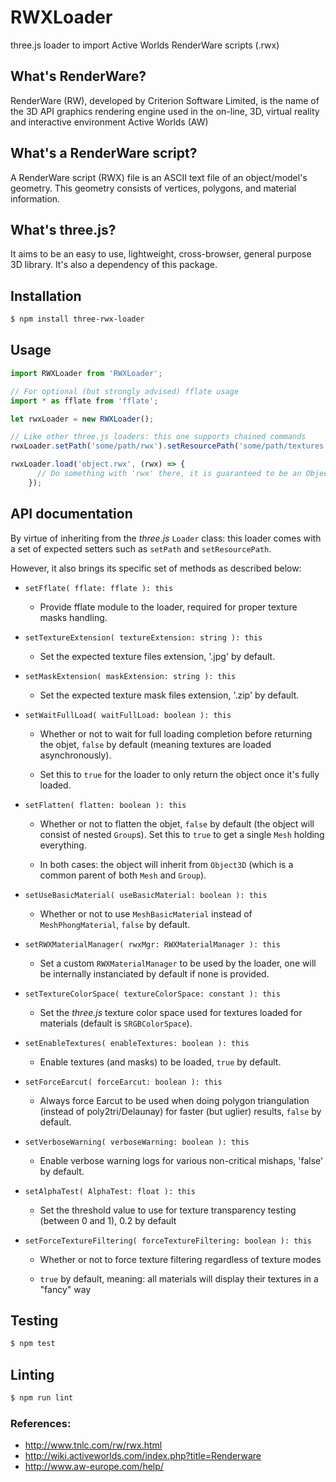 # RWXLoader

three.js loader to import Active Worlds RenderWare scripts (.rwx)

## What's RenderWare?

RenderWare (RW), developed by Criterion Software Limited, is the name of the 3D API graphics rendering engine used in the on-line, 3D, virtual reality and interactive environment Active Worlds (AW)

## What's a RenderWare script?

A RenderWare script (RWX) file is an ASCII text file of an object/model's geometry.
This geometry consists of vertices, polygons, and material information.

## What's three.js?

It aims to be an easy to use, lightweight, cross-browser, general purpose 3D library.
It's also a dependency of this package.

## Installation

```bash
$ npm install three-rwx-loader
```

## Usage

```javascript
import RWXLoader from 'RWXLoader';

// For optional (but strongly advised) fflate usage
import * as fflate from 'fflate';

let rwxLoader = new RWXLoader();

// Like other three.js loaders: this one supports chained commands
rwxLoader.setPath('some/path/rwx').setResourcePath('some/path/textures').setFflate(fflate).setWaitFullLoad(true).setFlatten(true);

rwxLoader.load('object.rwx', (rwx) => {
      // Do something with 'rwx' there, it is guaranteed to be an Object3D from three.js
    });
```

## API documentation

By virtue of inheriting from the *three.js* `Loader` class: this loader comes with a set of expected setters such as `setPath` and `setResourcePath`.

However, it also brings its specific set of methods as described below:

- `setFflate( fflate: fflate ): this`

  - Provide fflate module to the loader, required for proper texture masks handling.

- `setTextureExtension( textureExtension: string ): this`

  - Set the expected texture files extension, '.jpg' by default.

- `setMaskExtension( maskExtension: string ): this`

  - Set the expected texture mask files extension, '.zip' by default.

- `setWaitFullLoad( waitFullLoad: boolean ): this`

  - Whether or not to wait for full loading completion before returning the objet, `false` by default (meaning textures are loaded asynchronously).

  - Set this to `true` for the loader to only return the object once it's fully loaded.

- `setFlatten( flatten: boolean ): this`

  - Whether or not to flatten the objet, `false` by default (the object will consist of nested `Group`s).
Set this to `true` to get a single `Mesh` holding everything.

  - In both cases: the object will inherit from `Object3D` (which is a common parent of both `Mesh` and `Group`).

- `setUseBasicMaterial( useBasicMaterial: boolean ): this`

  - Whether or not to use `MeshBasicMaterial` instead of `MeshPhongMaterial`, `false` by default.

- `setRWXMaterialManager( rwxMgr: RWXMaterialManager ): this`

  - Set a custom `RWXMaterialManager` to be used by the loader, one will be internally instanciated by default if none is provided.

- `setTextureColorSpace( textureColorSpace: constant ): this`

  - Set the *three.js* texture color space used for textures loaded for materials (default is `SRGBColorSpace`).

- `setEnableTextures( enableTextures: boolean ): this`

  - Enable textures (and masks) to be loaded, `true` by default.

- `setForceEarcut( forceEarcut: boolean ): this`

  - Always force Earcut to be used when doing polygon triangulation (instead of poly2tri/Delaunay) for faster (but uglier) results, `false` by default.

- `setVerboseWarning( verboseWarning: boolean ): this`

  - Enable verbose warning logs for various non-critical mishaps, 'false' by default.

- `setAlphaTest( AlphaTest: float ): this`

  - Set the threshold value to use for texture transparency testing (between 0 and 1), 0.2 by default

- `setForceTextureFiltering( forceTextureFiltering: boolean ): this`

  - Whether or not to force texture filtering regardless of texture modes

  - `true` by default, meaning: all materials will display their textures in a "fancy" way

## Testing

```bash
$ npm test
```

## Linting

```bash
$ npm run lint
```

### References:

- http://www.tnlc.com/rw/rwx.html
- http://wiki.activeworlds.com/index.php?title=Renderware
- http://www.aw-europe.com/help/